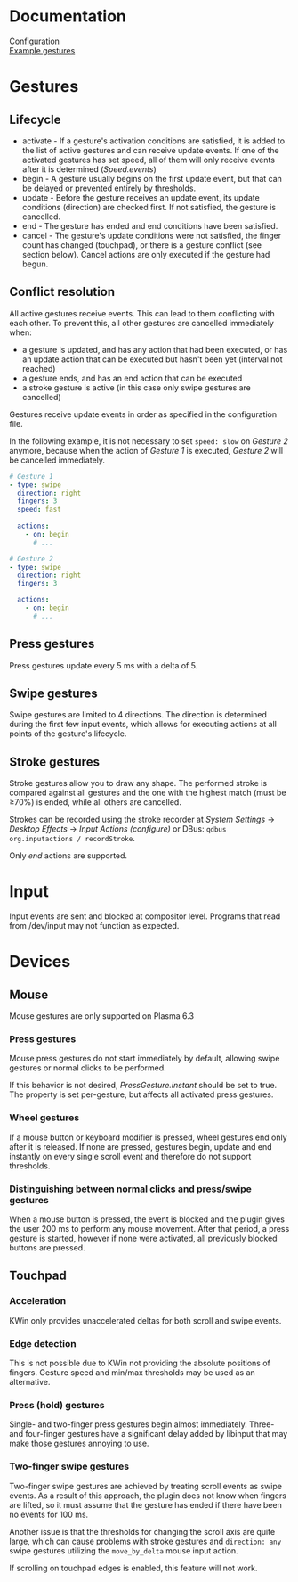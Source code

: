 # Documentation
[Configuration](configuration.md)<br>
[Example gestures](example_gestures.md)

# Gestures
## Lifecycle
- activate - If a gesture's activation conditions are satisfied, it is added to the list of active gestures and can receive update events. If one of the activated gestures has set speed, all of them will only receive events after it is determined (*Speed.events*)
- begin - A gesture usually begins on the first update event, but that can be delayed or prevented entirely by thresholds.
- update - Before the gesture receives an update event, its update conditions (direction) are checked first. If not satisfied, the gesture is cancelled.
- end - The gesture has ended and end conditions have been satisfied.
- cancel - The gesture's update conditions were not satisfied, the finger count has changed (touchpad), or there is a gesture conflict (see section below). Cancel actions are only executed if the gesture had begun.

## Conflict resolution
All active gestures receive events. This can lead to them conflicting with each other. To prevent this, all other gestures are cancelled immediately when:
- a gesture is updated, and has any action that had been executed, or has an update action that can be executed but hasn't been yet (interval not reached)
- a gesture ends, and has an end action that can be executed
- a stroke gesture is active (in this case only swipe gestures are cancelled)

Gestures receive update events in order as specified in the configuration file.

In the following example, it is not necessary to set ``speed: slow`` on *Gesture 2* anymore, because when the action of *Gesture 1* is executed, *Gesture 2* will be cancelled immediately.
```yaml
# Gesture 1
- type: swipe
  direction: right
  fingers: 3
  speed: fast
  
  actions:
    - on: begin
      # ...

# Gesture 2
- type: swipe
  direction: right
  fingers: 3

  actions:
    - on: begin
      # ...
```

## Press gestures
Press gestures update every 5 ms with a delta of 5.

## Swipe gestures
Swipe gestures are limited to 4 directions. The direction is determined during the first few input events, which allows for executing actions at all points of the gesture's lifecycle.

## Stroke gestures
Stroke gestures allow you to draw any shape. The performed stroke is compared against all gestures and the one with the highest match (must be ≥70%) is ended, while all others are cancelled. 

Strokes can be recorded using the stroke recorder at *System Settings* -> *Desktop Effects* -> *Input Actions (configure)* or DBus: ``qdbus org.inputactions / recordStroke``.

Only *end* actions are supported.

# Input
Input events are sent and blocked at compositor level. Programs that read from /dev/input may not function as expected.  

# Devices
## Mouse
Mouse gestures are only supported on Plasma 6.3

### Press gestures
Mouse press gestures do not start immediately by default, allowing swipe gestures or normal clicks to be performed. 

If this behavior is not desired, *PressGesture.instant* should be set to true. The property is set per-gesture, but affects all activated press gestures.

### Wheel gestures
If a mouse button or keyboard modifier is pressed, wheel gestures end only after it is released. If none are pressed, gestures begin, update and end instantly on every single scroll event and therefore do not support thresholds.

### Distinguishing between normal clicks and press/swipe gestures
When a mouse button is pressed, the event is blocked and the plugin gives the user 200 ms to perform any mouse movement. After that period, a press gesture is started, however if none were activated, all previously blocked buttons are pressed.

## Touchpad
### Acceleration
KWin only provides unaccelerated deltas for both scroll and swipe events.

### Edge detection
This is not possible due to KWin not providing the absolute positions of fingers. Gesture speed and min/max thresholds may be used as an alternative.

### Press (hold) gestures
Single- and two-finger press gestures begin almost immediately. Three- and four-finger gestures have a significant delay added by libinput that may make those gestures annoying to use.

### Two-finger swipe gestures
Two-finger swipe gestures are achieved by treating scroll events as swipe events. As a result of this approach, the plugin does not know when fingers are lifted, so it must assume that the gesture has ended if there have been no events for 100 ms.

Another issue is that the thresholds for changing the scroll axis are quite large, which can cause problems with stroke gestures and ``direction: any`` swipe gestures utilizing the ``move_by_delta`` mouse input action.

If scrolling on touchpad edges is enabled, this feature will not work.